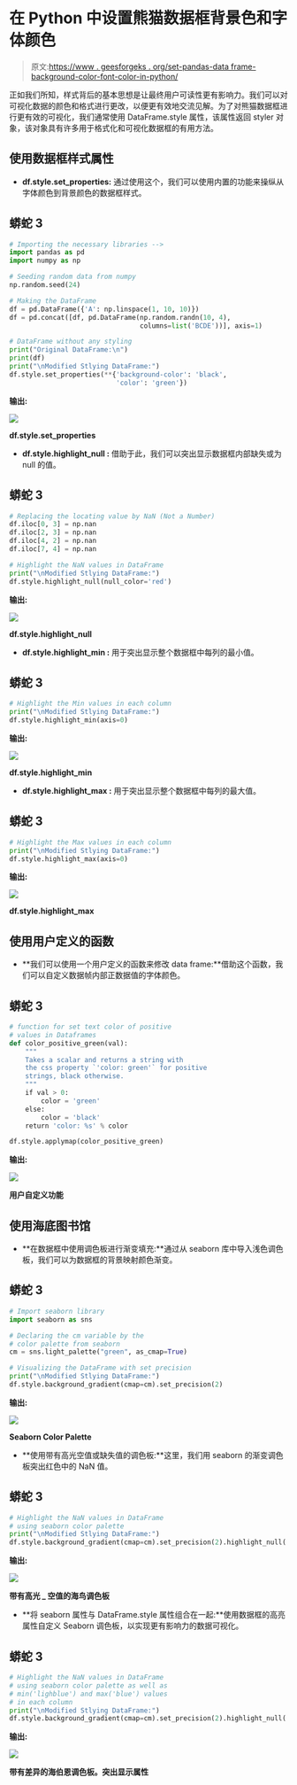 # 在 Python 中设置熊猫数据框背景色和字体颜色

> 原文:[https://www . geesforgeks . org/set-pandas-data frame-background-color-font-color-in-python/](https://www.geeksforgeeks.org/set-pandas-dataframe-background-color-and-font-color-in-python/)

正如我们所知，样式背后的基本思想是让最终用户可读性更有影响力。我们可以对可视化数据的颜色和格式进行更改，以便更有效地交流见解。为了对熊猫数据框进行更有效的可视化，我们通常使用 DataFrame.style 属性，该属性返回 styler 对象，该对象具有许多用于格式化和可视化数据框的有用方法。

## **使用数据框样式属性**

*   **df.style.set_properties:** 通过使用这个，我们可以使用内置的功能来操纵从字体颜色到背景颜色的数据框样式。

## 蟒蛇 3

```py
# Importing the necessary libraries -->
import pandas as pd
import numpy as np

# Seeding random data from numpy
np.random.seed(24)

# Making the DataFrame
df = pd.DataFrame({'A': np.linspace(1, 10, 10)})
df = pd.concat([df, pd.DataFrame(np.random.randn(10, 4),
                                 columns=list('BCDE'))], axis=1)

# DataFrame without any styling
print("Original DataFrame:\n")
print(df)
print("\nModified Stlying DataFrame:")
df.style.set_properties(**{'background-color': 'black',
                           'color': 'green'})
```

**输出:**

![](img/1526a3b17d92efc894c45823dee3d1b3.png)

**df.style.set_properties**

*   **df.style.highlight_null :** 借助于此，我们可以突出显示数据框内部缺失或为 null 的值。

## 蟒蛇 3

```py
# Replacing the locating value by NaN (Not a Number)
df.iloc[0, 3] = np.nan
df.iloc[2, 3] = np.nan
df.iloc[4, 2] = np.nan
df.iloc[7, 4] = np.nan

# Highlight the NaN values in DataFrame
print("\nModified Stlying DataFrame:")
df.style.highlight_null(null_color='red')
```

**输出:**

![](img/b7b1b9dde5b7bc6f1c895b8b1373e4d8.png)

**df.style.highlight_null**

*   **df.style.highlight_min :** 用于突出显示整个数据框中每列的最小值。

## 蟒蛇 3

```py
# Highlight the Min values in each column
print("\nModified Stlying DataFrame:")
df.style.highlight_min(axis=0)
```

**输出:**

![](img/ee8b6f523d017370323d1efa611de2f7.png)

**df.style.highlight_min**

*   **df.style.highlight_max :** 用于突出显示整个数据框中每列的最大值。

## 蟒蛇 3

```py
# Highlight the Max values in each column
print("\nModified Stlying DataFrame:")
df.style.highlight_max(axis=0)
```

**输出:**

![](img/e61904e60cd5804ffcbf94fd05036b9b.png)

**df.style.highlight_max**

## 使用用户定义的函数

*   **我们可以使用一个用户定义的函数来修改 data frame:**借助这个函数，我们可以自定义数据帧内部正数据值的字体颜色。

## 蟒蛇 3

```py
# function for set text color of positive
# values in Dataframes
def color_positive_green(val):
    """
    Takes a scalar and returns a string with
    the css property `'color: green'` for positive
    strings, black otherwise.
    """
    if val > 0:
        color = 'green'
    else:
        color = 'black'
    return 'color: %s' % color

df.style.applymap(color_positive_green)
```

**输出:**

![](img/ddc056599b78389e405e17c8569000bd.png)

**用户自定义功能**

## 使用海底图书馆

*   **在数据框中使用调色板进行渐变填充:**通过从 seaborn 库中导入浅色调色板，我们可以为数据框的背景映射颜色渐变。

## 蟒蛇 3

```py
# Import seaborn library
import seaborn as sns

# Declaring the cm variable by the
# color palette from seaborn
cm = sns.light_palette("green", as_cmap=True)

# Visualizing the DataFrame with set precision
print("\nModified Stlying DataFrame:")
df.style.background_gradient(cmap=cm).set_precision(2)
```

**输出:**

![](img/06293e127dec7bc3155e385810b2f117.png)

**Seaborn Color Palette**

*   **使用带有高光空值或缺失值的调色板:**这里，我们用 seaborn 的渐变调色板突出红色中的 NaN 值。

## 蟒蛇 3

```py
# Highlight the NaN values in DataFrame
# using seaborn color palette
print("\nModified Stlying DataFrame:")
df.style.background_gradient(cmap=cm).set_precision(2).highlight_null('red')
```

**输出:**

![](img/be8e165c4d8d2ae6dc4f6bbc87aa81c0.png)

**带有高光 _ 空值的海鸟调色板**

*   **将 seaborn 属性与 DataFrame.style 属性组合在一起:**使用数据框的高亮属性自定义 Seaborn 调色板，以实现更有影响力的数据可视化。

## 蟒蛇 3

```py
# Highlight the NaN values in DataFrame
# using seaborn color palette as well as
# min('lighblue') and max('blue') values
# in each column
print("\nModified Stlying DataFrame:")
df.style.background_gradient(cmap=cm).set_precision(2).highlight_null('red').highlight_min(axis=0, color='lightblue').highlight_max(axis=0, color='blue')
```

**输出:**

![](img/7d30b839339fea662f6b9043a68a4676.png)

**带有差异的海伯恩调色板。突出显示属性**